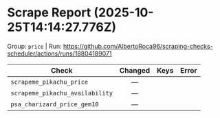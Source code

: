 # Scrape Report (2025-10-25T14:14:27.776Z)

Group: `price`  |  Run: https://github.com/AlbertoRoca96/scraping-checks-scheduler/actions/runs/18804189071

| Check | Changed | Keys | Error |
|---|:---:|:--|:--|
| `scrapeme_pikachu_price` | — |  |  |
| `scrapeme_pikachu_availability` | — |  |  |
| `psa_charizard_price_gem10` | — |  |  |
